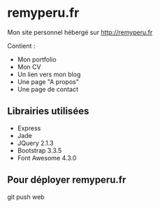 # remyperu.fr
Mon site personnel hébergé sur http://remyperu.fr

Contient :
* Mon portfolio
* Mon CV
* Un lien vers mon blog
* Une page "A propos"
* Une page de contact

## Librairies utilisées
* Express
* Jade
* JQuery 2.1.3
* Bootstrap 3.3.5
* Font Awesome 4.3.0

## Pour déployer remyperu.fr
git push web
